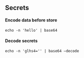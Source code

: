 ## Secrets
#### Encode data before store
```
echo -n 'hello' | base64
```
#### Decode secrets
```
echo -n 'glhs4='' | base64 —decode
```
